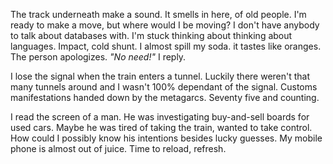 The track underneath make a sound. It smells in here, of old people. I'm ready to make a move, but where would I be moving? I don't have anybody to talk about databases with. I'm stuck thinking about thinking about languages. Impact, cold shunt. I almost spill my soda. it tastes like oranges. The person apologizes. _"No need!"_ I reply.

I lose the signal when the train enters a tunnel. Luckily there weren't that many tunnels around and I wasn't 100% dependant of the signal. Customs manifestations handed down by the metagarcs. Seventy five and counting.

I read the screen of a man. He was investigating buy-and-sell boards for used cars. Maybe he was tired of taking the train, wanted to take control. How could I possibly know his intentions besides lucky guesses. My mobile phone is almost out of juice. Time to reload, refresh.
